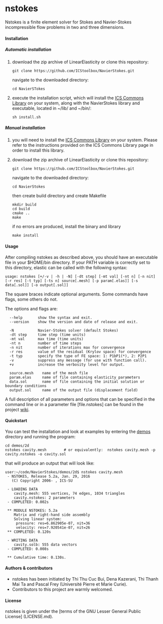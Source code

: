 # nstokes
Nstokes is a finite element solver for Stokes and Navier-Stokes incompressible flow problems in two and three dimensions.

#### Installation

##### Automatic installation

1. download the zip archive of LinearElasticity or clone this repository:

   ` git clone https://github.com/ICStoolbox/NavierStokes.git `

   navigate to the downloaded directory: 

   ` cd NavierSTokes `

2. execute the installation script, which will install the [ICS Commons Library](https://github.com/ICStoolbox/Commons) on your system, along with the NavierStokes library and executable, located in ~/lib/ and ~/bin/:

   ` sh install.sh `

##### Manual installation

1. you will need to install the [ICS Commons Library](https://github.com/ICStoolbox/Commons) on your system. 
Please refer to the instructions provided on the ICS Commons Library page in order to install this library.

2. download the zip archive of LinearElasticity or clone this repository:

   ` git clone https://github.com/ICStoolbox/NavierStokes.git `

   navigate to the downloaded directory: 

   ` cd NavierStokes `

   then create build directory and create Makefile
   ```
   mkdir build
   cd build
   cmake ..
   make
   ```

   if no errors are produced, install the binary and library

   ` make install ` 

#### Usage
After compiling nstokes as described above, you should have an executable file in your $HOME/bin directory. If your PATH variable is correctly set to this directory, elastic can be called with the following syntax:

    usage: nstokes [+/-v | -h | -N] [-dt step] [-mt val] [-nt n] [-n nit] [-r res] [-t typ] [-ts n] source[.mesh] [-p param[.elas]] [-s data[.sol]] [-o output[.sol]]
    
The square braces indicate optional arguments. Some commands have flags, some others do not.

The options and flags are:
```
  --help       show the syntax and exit.
  --version    show the version and date of release and exit.

  -N           Navier-Stokes solver (default Stokes)
  -dt step     time step (time units)
  -mt val      max time (time units)
  -nt n        number of time steps
  -n nit       number of iterations max for convergence
  -r res       value of the residual (Krylov space) for convergence
  -t typ       specify the type of FE space: 1: P1bP1(*), 2: P2P1
  -v           suppress any message (for use with function call).
  +v           increase the verbosity level for output.

  source.mesh    name of the mesh file
  param.elas     name of file containing elasticity parameters
  data.sol       name of file containing the initial solution or boundary conditions
  output.sol     name of the output file (displacement field)
```

A full description of all parameters and options that can be specified in the command line or in a parameter file [file.nstokes] can be found in the project [wiki](https://github.com/ICStoolbox/NavierStokes/wiki).

#### Quickstart
You can test the installation and look at examples by entering the [demos](demos) directory and running the program:

    cd demos/2d
    nstokes cavity.mesh        # or equivalently:  nstokes cavity.mesh -p cavity.nstokes -o cavity.sol

that will produce an output that will look like:
```
user:~/code/NavierStokes/demos/2d$ nstokes cavity.mesh
 - NSTOKES, Release 5.2a, Jan. 29, 2016
   (C) Copyright 2006- , ICS-SU

 - LOADING DATA
    cavity.mesh: 555 vertices, 74 edges, 1034 triangles
    cavity.nstokes: 2 parameters
 - COMPLETED: 0.002s

 ** MODULE NSTOKES: 5.2a
    Matrix and right-hand side assembly
    Solving linear system:
     pressure: res=6.862905e-07, nit=36
     velocity: res=7.920541e-07, nit=26
 ** COMPLETED: 0.120s

 - WRITING DATA
    cavity.solb: 555 data vectors
 - COMPLETED: 0.008s

 ** Cumulative time: 0.130s.
```

#### Authors & contributors
* nstokes has been initiated by Thi Thu Cuc Bui, Dena Kazerani, Thi Thanh Mai Ta and Pascal Frey (Université Pierre et Marie Curie).
* Contributors to this project are warmly welcomed. 

#### License
nstokes is given under the [terms of the GNU Lesser General Public License] (LICENSE.md).
